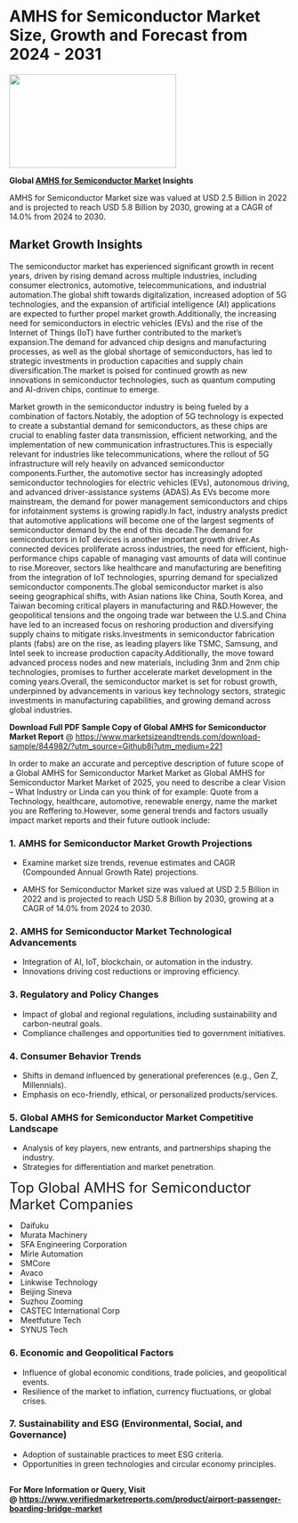 <H1>AMHS for Semiconductor Market Size, Growth and Forecast from 2024 - 2031</H1><img class="aligncenter size-medium wp-image-584254" src="https://thirdeyenews.in/wp-content/uploads/2024/09/Global-Market-Research-300x168.jpeg" alt="" width="300" height="168" /><p><strong>Global&nbsp;<a href="https://www.marketsizeandtrends.com/download-sample/844982/?utm_source=Github8j?utm_medium=221">AMHS for Semiconductor Market</a> Insights</strong></p><p>AMHS for Semiconductor Market size was valued at USD 2.5 Billion in 2022 and is projected to reach USD 5.8 Billion by 2030, growing at a CAGR of 14.0% from 2024 to 2030.</p><p><h2>Market Growth Insights</h2> <p>The semiconductor market has experienced significant growth in recent years, driven by rising demand across multiple industries, including consumer electronics, automotive, telecommunications, and industrial automation.The global shift towards digitalization, increased adoption of 5G technologies, and the expansion of artificial intelligence (AI) applications are expected to further propel market growth.Additionally, the increasing need for semiconductors in electric vehicles (EVs) and the rise of the Internet of Things (IoT) have further contributed to the market’s expansion.The demand for advanced chip designs and manufacturing processes, as well as the global shortage of semiconductors, has led to strategic investments in production capacities and supply chain diversification.The market is poised for continued growth as new innovations in semiconductor technologies, such as quantum computing and AI-driven chips, continue to emerge.</p> <p>Market growth in the semiconductor industry is being fueled by a combination of factors.Notably, the adoption of 5G technology is expected to create a substantial demand for semiconductors, as these chips are crucial to enabling faster data transmission, efficient networking, and the implementation of new communication infrastructures.This is especially relevant for industries like telecommunications, where the rollout of 5G infrastructure will rely heavily on advanced semiconductor components.Further, the automotive sector has increasingly adopted semiconductor technologies for electric vehicles (EVs), autonomous driving, and advanced driver-assistance systems (ADAS).As EVs become more mainstream, the demand for power management semiconductors and chips for infotainment systems is growing rapidly.In fact, industry analysts predict that automotive applications will become one of the largest segments of semiconductor demand by the end of this decade.The demand for semiconductors in IoT devices is another important growth driver.As connected devices proliferate across industries, the need for efficient, high-performance chips capable of managing vast amounts of data will continue to rise.Moreover, sectors like healthcare and manufacturing are benefiting from the integration of IoT technologies, spurring demand for specialized semiconductor components.The global semiconductor market is also seeing geographical shifts, with Asian nations like China, South Korea, and Taiwan becoming critical players in manufacturing and R&D.However, the geopolitical tensions and the ongoing trade war between the U.S.and China have led to an increased focus on reshoring production and diversifying supply chains to mitigate risks.Investments in semiconductor fabrication plants (fabs) are on the rise, as leading players like TSMC, Samsung, and Intel seek to increase production capacity.Additionally, the move toward advanced process nodes and new materials, including 3nm and 2nm chip technologies, promises to further accelerate market development in the coming years.Overall, the semiconductor market is set for robust growth, underpinned by advancements in various key technology sectors, strategic investments in manufacturing capabilities, and growing demand across global industries.</p> <p><span class=""><strong>Download Full PDF Sample Copy of Global AMHS for Semiconductor Market Report</strong> @ <a href="https://www.marketsizeandtrends.com/download-sample/844982/?utm_source=Github8j?utm_medium=221" target="_blank">https://www.marketsizeandtrends.com/download-sample/844982/?utm_source=Github8j?utm_medium=221</a></span></p><p>In order to make an accurate and perceptive description of future scope of a Global&nbsp;AMHS for Semiconductor Market Market as Global&nbsp;AMHS for Semiconductor Market Market of 2025, you need to describe a clear Vision &ndash; What Industry or Linda can you think of for example: Quote from a Technology, healthcare, automotive, renewable energy, name the market you are Reffering to.However, some general trends and factors usually impact market reports and their future outlook include:</p><h3>1.&nbsp;<strong>AMHS for Semiconductor Market Growth Projections</strong></h3><ul><li>Examine market size trends, revenue estimates and CAGR (Compounded Annual Growth Rate) projections.</li><li><p>AMHS for Semiconductor Market size was valued at USD 2.5 Billion in 2022 and is projected to reach USD 5.8 Billion by 2030, growing at a CAGR of 14.0% from 2024 to 2030.</p></li></ul><h3>2.&nbsp;<strong>AMHS for Semiconductor Market Technological Advancements</strong></h3><ul><li>Integration of AI, IoT, blockchain, or automation in the industry.</li><li>Innovations driving cost reductions or improving efficiency.</li></ul><h3>3.&nbsp;<strong>Regulatory and Policy Changes</strong></h3><ul><li>Impact of global and regional regulations, including sustainability and carbon-neutral goals.</li><li>Compliance challenges and opportunities tied to government initiatives.</li></ul><h3>4.&nbsp;<strong>Consumer Behavior Trends</strong></h3><ul><li>Shifts in demand influenced by generational preferences (e.g., Gen Z, Millennials).</li><li>Emphasis on eco-friendly, ethical, or personalized products/services.</li></ul><h3>5.&nbsp;<strong>Global AMHS for Semiconductor Market Competitive Landscape</strong></h3><ul><li>Analysis of key players, new entrants, and partnerships shaping the industry.</li><li>Strategies for differentiation and market penetration.</li></ul><p data-pm-slice="1 1 []"><span style="color: inherit; font-family: inherit; font-size: 25px;">Top Global AMHS for Semiconductor Market Companies</span></p><div class="" data-test-id=""><p><li>Daifuku</li><li> Murata Machinery</li><li> SFA Engineering Corporation</li><li> Mirle Automation</li><li> SMCore</li><li> Avaco</li><li> Linkwise Technology</li><li> Beijing Sineva</li><li> Suzhou Zooming</li><li> CASTEC International Corp</li><li> Meetfuture Tech</li><li> SYNUS Tech</li></p></div><h3>6.&nbsp;<strong>Economic and Geopolitical Factors</strong></h3><ul><li>Influence of global economic conditions, trade policies, and geopolitical events.</li><li>Resilience of the market to inflation, currency fluctuations, or global crises.</li></ul><h3>7.&nbsp;<strong>Sustainability and ESG (Environmental, Social, and Governance)</strong></h3><ul><li>Adoption of sustainable practices to meet ESG criteria.</li><li>Opportunities in green technologies and circular economy principles.</li></ul><h2><strong style="font-size: 14px;">For More Information or Query, Visit @&nbsp;</strong><a style="background-color: #ffffff; font-size: 14px;" href="https://www.marketsizeandtrends.com/report/amhs-for-semiconductor-market/" target="_blank">https://www.verifiedmarketreports.com/product/airport-passenger-boarding-bridge-market</a></h2>